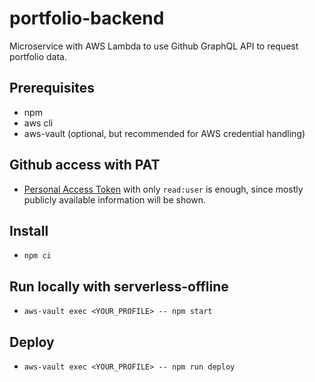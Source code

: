 # portfolio-backend

Microservice with AWS Lambda to use Github GraphQL API to request portfolio data.

## Prerequisites

- npm
- aws cli
- aws-vault (optional, but recommended for AWS credential handling)

## Github access with PAT

- [Personal Access Token](https://github.com/settings/tokens/new) with only `read:user` is enough, since mostly publicly available information will be shown.

## Install

- `npm ci`

## Run locally with serverless-offline

- `aws-vault exec <YOUR_PROFILE> -- npm start`

## Deploy

- `aws-vault exec <YOUR_PROFILE> -- npm run deploy`
